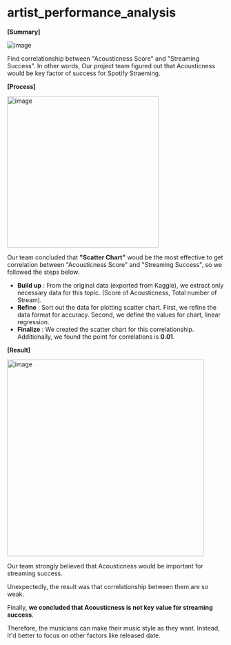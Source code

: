 # artist_performance_analysis
**[Summary]**

 ![image](https://github.com/nmrodio/artist_performance_analysis/assets/157546001/6998b63d-328d-4fc1-9bdc-545038a42de7)

Find correlationship between "Acousticness Score" and "Streaming Success". In other words, Our project team figured out that Acousticness would be key factor of success for Spotify Straeming.

**[Process]**

<img width="351" alt="image" src="https://github.com/nmrodio/artist_performance_analysis/assets/157546001/3d450fa6-8a83-41f9-b094-8d3ce5f0e3a0">


Our team concluded that **"Scatter Chart"** woud be the most effective to get correlation between "Acousticness Score" and "Streaming Success", so we followed the steps below.

* **Build up** : From the original data (exported from Kaggle), we extract only necessary data for this topic. (Score of Acousticness, Total number of Stream).
* **Refine** : Sort out the data for plotting scatter chart. First, we refine the data format for accuracy. Second, we define the values for chart, linear regression.
* **Finalize** : We created the scatter chart for this correlationship. Additionally, we found the point for correlations is **0.01**.


  
**[Result]**

<img width="456" alt="image" src="https://github.com/nmrodio/artist_performance_analysis/assets/157546001/039a6863-61b1-4841-9d36-1abd0de28f26">

Our team strongly believed that Acousticness would be important for streaming success.

Unexpectedly, the result was that correlationship between them are so weak. 

Finally, **we concluded that Acousticness is not key value for streaming success**.

Therefore, the musicians can make their music style as they want. Instead, It'd better to focus on other factors like released date.
